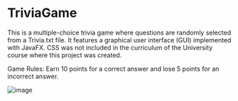 # TriviaGame
This is a multiple-choice trivia game where questions are randomly selected from a Trivia.txt file.
It features a graphical user interface (GUI) implemented with JavaFX. CSS was not included in the curriculum of the University course where this project was created.

Game Rules: Earn 10 points for a correct answer and lose 5 points for an incorrect answer.



![image](https://github.com/Razaranyi/TriviaGame/assets/95962925/0076cb99-021d-48c2-a41e-1a9a7568fb50)

